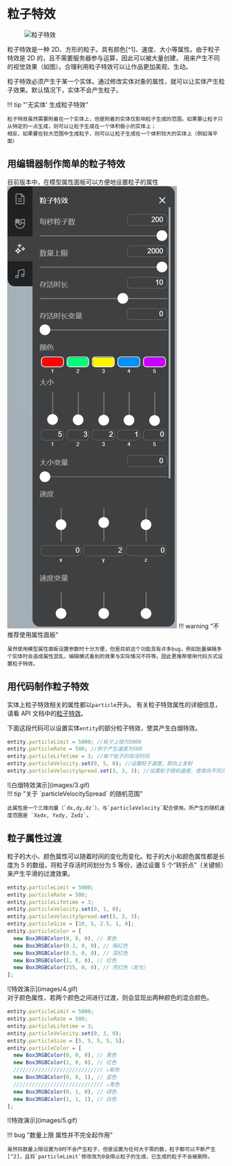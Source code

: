 # 粒子特效

<figure markdown>

![粒子特效](images/1.gif)

</figure>
粒子特效是一种 2D、方形的粒子。具有颜色[^1]、速度、大小等属性。由于粒子特效是 2D 的，且不需要服务器参与运算，因此可以被大量创建，
用来产生不同的视觉效果（如图）。合理利用粒子特效可以让作品更加美观、生动。

[^1]: 粒子颜色可以发光，但是用户需要启用荧光效果，否则只能显示为纯色

粒子特效必须产生于某一个实体。通过修改实体对象的属性，就可以让实体产生粒子效果。默认情况下，实体不会产生粒子。

!!! tip "'无实体' 生成粒子特效"

    粒子特效虽然需要附着在一个实体上，但是附着的实体仅影响粒子生成的范围。如果要让粒子只从特定的一点生成，则可以让粒子生成在一个体积极小的实体上；
    相反，如果要在较大范围中生成粒子，则可以让粒子生成在一个体积较大的实体上（例如海平面）

## 用编辑器制作简单的粒子特效

目前版本中，在模型属性面板可以方便地设置粒子的属性
![粒子特效属性面板](images/2.png)
!!! warning "不推荐使用属性面板"

    虽然使用模型属性面板设置参数时十分方便，但是目前这个功能具有许多bug，例如批量编辑多个实体时会造成属性混乱，编辑模式看到的效果与实际情况不符等。因此更推荐使用代码方式设置粒子特效。

## 用代码制作粒子特效

实体上粒子特效相关的属性都以`particle`开头。
有关粒子特效属性的详细信息，请看 API 文档中的[粒子特效](../../api/particle.md)。

下面这段代码可以设置实体`entity`的部分粒子特效，使其产生白烟特效。

```javascript title="白烟特效示例"
entity.particleLimit = 5000; //粒子上限为5000
entity.particleRate = 500; //例子产生速度为500
entity.particleLifetime = 3; //每个粒子的存活时间
entity.particleVelocity.set(0, 5, 0); //设置粒子速度，即向上发射
entity.particleVelocitySpread.set(3, 3, 3); //设置粒子随机速度，使其向不同方向发射
```

<div class="result" markdown>
![白烟特效演示](images/3.gif)
</div>
!!! tip "关于 `particleVelocitySpread` 的随机范围"

    此属性是一个三维向量（`dx,dy,dz`），与`particleVelocity`配合使用。所产生的随机速度范围是 `X±dx, Y±dy, Z±dz`。

## 粒子属性过渡

粒子的大小、颜色属性可以随着时间的变化而变化。粒子的大小和颜色属性都是长度为 5 的数组，将粒子存活时间划分为 5 等份，通过设置 5 个“转折点”（关键帧）来产生平滑的过渡效果。

```javascript title="属性过渡示例"
entity.particleLimit = 5000;
entity.particleRate = 500;
entity.particleLifetime = 3;
entity.particleVelocity.set(0, 1, 0);
entity.particleVelocitySpread.set(3, 3, 3);
entity.particleSize = [10, 5, 2.5, 1, 0];
entity.particleColor = [
  new Box3RGBColor(0, 0, 0), // 黑色
  new Box3RGBColor(0.1, 0, 0), // 暗红色
  new Box3RGBColor(0.5, 0, 0), // 深红色
  new Box3RGBColor(1, 0, 0), // 红色
  new Box3RGBColor(255, 0, 0), // 亮红色（发光）
];
```

<div class="result" markdown>
![特效演示](images/4.gif)
</div>
对于颜色属性，若两个颜色之间进行过渡，则会显现出两种颜色的混合颜色。

```javascript title="颜色过渡混合示例" hl_lines="6-14"
entity.particleLimit = 5000;
entity.particleRate = 500;
entity.particleLifetime = 3;
entity.particleVelocity.set(0, 3, 0);
entity.particleSize = [5, 5, 5, 5, 5];
entity.particleColor = [
  new Box3RGBColor(0, 0, 0), // 黑色
  new Box3RGBColor(1, 0, 0), // 红色
  ///////////////////////////// ↓紫色
  new Box3RGBColor(0, 0, 1), // 蓝色
  ///////////////////////////// ↓青色
  new Box3RGBColor(0, 1, 0), // 绿色
  new Box3RGBColor(1, 1, 1), // 白色
];
```

<div class="result" markdown>
![特效演示](images/5.gif)
</div>

!!! bug "数量上限 属性并不完全起作用"

    虽然将数量上限设置为0时不会产生粒子，但是设置为任何大于零的数，粒子都可以不断产生[^2]，且将`particleLimit`修改改为0会停止粒子的生成，已生成的粒子不会被删除。

[^2]: 直到超过渲染最大值时，最先产生的粒子会被强制删除。这里的“最大值”是一个不可见的画质设定，默认值为`65536`。
